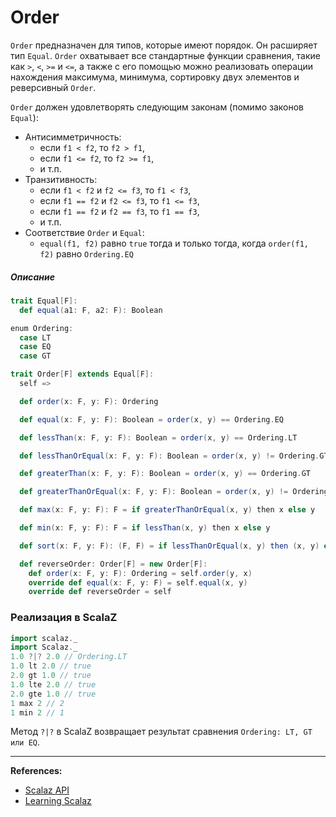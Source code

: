 # Order

`Order` предназначен для типов, которые имеют порядок. Он расширяет тип `Equal`.
`Order` охватывает все стандартные функции сравнения, такие как `>`, `<`, `>=` и `<=`, 
а также с его помощью можно реализовать операции нахождения максимума, минимума, сортировку двух элементов и реверсивный `Order`.

`Order` должен удовлетворять следующим законам (помимо законов `Equal`):

- Антисимметричность: 
  - если `f1 < f2`, то `f2 > f1`, 
  - если `f1 <= f2`, то `f2 >= f1`,
  - и т.п.
- Транзитивность:
  - если `f1 < f2` и `f2 <= f3`, то `f1 < f3`,
  - если `f1 == f2` и `f2 <= f3`, то `f1 <= f3`,
  - если `f1 == f2` и `f2 == f3`, то `f1 == f3`,
  - и т.п.
- Соответствие `Order` и `Equal`:
  - `equal(f1, f2)` равно `true` тогда и только тогда, когда `order(f1, f2)` равно `Ordering.EQ`


##### Описание

```scala
trait Equal[F]: 
  def equal(a1: F, a2: F): Boolean

enum Ordering:
  case LT
  case EQ
  case GT

trait Order[F] extends Equal[F]:
  self =>

  def order(x: F, y: F): Ordering

  def equal(x: F, y: F): Boolean = order(x, y) == Ordering.EQ

  def lessThan(x: F, y: F): Boolean = order(x, y) == Ordering.LT

  def lessThanOrEqual(x: F, y: F): Boolean = order(x, y) != Ordering.GT

  def greaterThan(x: F, y: F): Boolean = order(x, y) == Ordering.GT

  def greaterThanOrEqual(x: F, y: F): Boolean = order(x, y) != Ordering.LT

  def max(x: F, y: F): F = if greaterThanOrEqual(x, y) then x else y

  def min(x: F, y: F): F = if lessThan(x, y) then x else y

  def sort(x: F, y: F): (F, F) = if lessThanOrEqual(x, y) then (x, y) else (y, x)

  def reverseOrder: Order[F] = new Order[F]:
    def order(x: F, y: F): Ordering = self.order(y, x)
    override def equal(x: F, y: F) = self.equal(x, y)
    override def reverseOrder = self
```

### Реализация в ScalaZ

```scala
import scalaz._
import Scalaz._
1.0 ?|? 2.0 // Ordering.LT
1.0 lt 2.0 // true
2.0 gt 1.0 // true
1.0 lte 2.0 // true
2.0 gte 1.0 // true
1 max 2 // 2
1 min 2 // 1
```

Метод `?|?` в ScalaZ возвращает результат сравнения `Ordering: LT, GT или EQ`. 


---

**References:**

- [Scalaz API](https://javadoc.io/doc/org.scalaz/scalaz-core_3/7.3.6/scalaz/Order.html)
- [Learning Scalaz](http://eed3si9n.com/learning-scalaz/Order.html)
